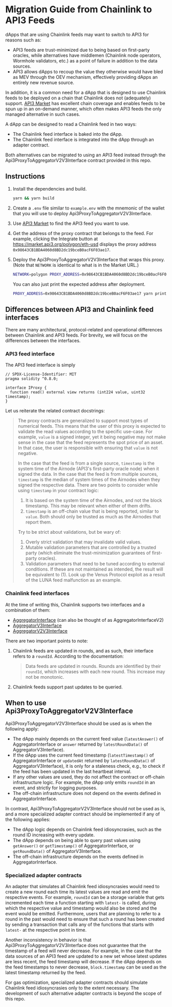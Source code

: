 # Migration Guide from Chainlink to API3 Feeds

dApps that are using Chainlink feeds may want to switch to API3 for reasons such as:

- API3 feeds are trust-minimized due to being based on first-party oracles, while alternatives have middlemen (Chainlink node operators, Wormhole validators, etc.) as a point of failure in addition to the data sources.
- API3 allows dApps to recoup the value they otherwise would have bled as MEV through the OEV mechanism, effectively providing dApps an entirely new revenue source.

In addition, it is a common need for a dApp that is designed to use Chainlink feeds to be deployed on a chain that Chainlink does not (adequately) support.
[API3 Market](https://market.api3.org/) has excellent chain coverage and enables feeds to be spun up in an on-demand manner, which often makes API3 feeds the only managed alternative in such cases.

A dApp can be designed to read a Chainlink feed in two ways:

- The Chainlink feed interface is baked into the dApp.
- The Chainlink feed interface is integrated into the dApp through an adapter contract.

Both alternatives can be migrated to using an API3 feed instead through the Api3ProxyToAggregatorV2V3Interface contract provided in this repo.

## Instructions

1.  Install the dependencies and build.

    ```sh
    yarn && yarn build
    ```

2.  Create a `.env` file similar to `example.env` with the mnemonic of the wallet that you will use to deploy Api3ProxyToAggregatorV2V3Interface.

3.  Use [API3 Market](https://market.api3.org/) to find the API3 feed you want to use.

4.  Get the address of the proxy contract that belongs to the feed.
    For example, clicking the Integrate button at https://market.api3.org/polygon/eth-usd displays the proxy address `0x98643CB1BDA4060d8BD2dc19bceB0acF6F03ae17`.

5.  Deploy the Api3ProxyToAggregatorV2V3Interface that wraps this proxy.
    (Note that `NETWORK` is identical to what is in the Market URL.)

    ```sh
    NETWORK=polygon PROXY_ADDRESS=0x98643CB1BDA4060d8BD2dc19bceB0acF6F03ae17 yarn deploy-deterministically
    ```

    You can also just print the expected address after deployment.

    ```sh
    PROXY_ADDRESS=0x98643CB1BDA4060d8BD2dc19bceB0acF6F03ae17 yarn print-deterministic-deployment-address
    ```

## Differences between API3 and Chainlink feed interfaces

There are many architectural, protocol-related and operational differences between Chainlink and API3 feeds.
For brevity, we will focus on the differences between the interfaces.

### API3 feed interface

The API3 feed interface is simply

```solidity
// SPDX-License-Identifier: MIT
pragma solidity ^0.8.0;

interface IProxy {
  function read() external view returns (int224 value, uint32 timestamp);
}
```

Let us reiterate the related contract docstrings:

> The proxy contracts are generalized to support most types of numerical feeds.
> This means that the user of this proxy is expected to validate the read values according to the specific use-case.
> For example, `value` is a signed integer, yet it being negative may not make sense in the case that the feed represents the spot price of an asset.
> In that case, the user is responsible with ensuring that `value` is not negative.
>
> In the case that the feed is from a single source, `timestamp` is the system time of the Airnode (API3's first-party oracle node) when it signed the data.
> In the case that the feed is from multiple sources, `timestamp` is the median of system times of the Airnodes when they signed the respective data.
> There are two points to consider while using `timestamp` in your contract logic:
>
> 1. It is based on the system time of the Airnodes, and not the block timestamp.
>    This may be relevant when either of them drifts.
> 2. `timestamp` is an off-chain value that is being reported, similar to `value`.
>    Both should only be trusted as much as the Airnodes that report them.
>
> Try to be strict about validations, but be wary of:
>
> 1. Overly strict validation that may invalidate valid values.
> 2. Mutable validation parameters that are controlled by a trusted party (which eliminate the trust-minimization guarantees of first-party oracles).
> 3. Validation parameters that need to be tuned according to external conditions.
>    If these are not maintained as intended, the result will be equivalent to (1).
>    Look up the Venus Protocol exploit as a result of the LUNA feed malfunction as an example.

### Chainlink feed interfaces

At the time of writing this, Chainlink supports two interfaces and a combination of them:

- [AggregatorInterface](./contracts/vendor/AggregatorInterface.sol) (can also be thought of as AggregatorInterfaceV2)
- [AggregatorV3Interface](./contracts/vendor/AggregatorV3Interface.sol)
- [AggregatorV2V3Interface](./contracts/vendor/AggregatorV2V3Interface.sol)

There are two important points to note:

1. Chainlink feeds are updated in rounds, and as such, their interface refers to a `roundId`.
   According to the documentation:
   > Data feeds are updated in rounds.
   > Rounds are identified by their `roundId`, which increases with each new round.
   > This increase may not be monotonic.
2. Chainlink feeds support past updates to be queried.

## When to use Api3ProxyToAggregatorV2V3Interface

Api3ProxyToAggregatorV2V3Interface should be used as is when the following apply:

- The dApp mainly depends on the current feed value (`latestAnswer()` of AggregatorInterface or `answer` returned by `latestRoundData()` of AggregatorV3Interface).
- If the dApp uses the current feed timestamp (`latestTimestamp()` of AggregatorInterface or `updatedAt` returned by `latestRoundData()` of AggregatorV3Interface), it is only for a staleness check, e.g., to check if the feed has been updated in the last heartbeat interval.
- If any other values are used, they do not affect the contract or off-chain infrastructure logic.
  For example, the dApp only emits `roundId` in an event, and strictly for logging purposes.
- The off-chain infrastructure does not depend on the events defined in AggregatorInterface.

In contrast, Api3ProxyToAggregatorV2V3Interface should not be used as is, and a more specialized adapter contract should be implemented if any of the following applies:

- The dApp logic depends on Chainlink feed idiosyncrasies, such as the round ID increasing with every update.
- The dApp depends on being able to query past values using `getAnswer()` or `getTimestamp()` of AggregatorInterface, or `getRoundData()` of AggregatorV3Interface.
- The off-chain infrastructure depends on the events defined in AggregatorInterface.

### Specialized adapter contracts

An adapter that simulates all Chainlink feed idiosyncrasies would need to create a new round each time its latest values are read and emit the respective events.
For example, `roundId` can be a storage variable that gets incremented each time a function starting with `latest-` is called, during which the respective value and timestamp would also be stored and the event would be emitted.
Furthermore, users that are planning to refer to a round in the past would need to ensure that such a round has been created by sending a transaction that calls any of the functions that starts with `latest-` at the respective point in time.

Another inconsistency in behavior is that Api3ProxyToAggregatorV2V3Interface does not guarantee that the timestamp of a feed will never decrease.
For example, in the case that the data sources of an API3 feed are updated to a new set whose latest updates are less recent, the feed timestamp will decrease.
If the dApp depends on the feed timestamps to never decrease, `block.timestamp` can be used as the latest timestamp returned by the feed.

For gas optimization, specialized adapter contracts should simulate Chainlink feed idiosyncrasies only to the extent necessary.
The development of such alternative adapter contracts is beyond the scope of this repo.
